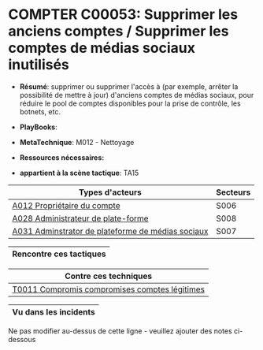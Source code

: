 # COMPTER C00053: Supprimer les anciens comptes / Supprimer les comptes de médias sociaux inutilisés

* **Résumé**: supprimer ou supprimer l'accès à (par exemple, arrêter la possibilité de mettre à jour) d'anciens comptes de médias sociaux, pour réduire le pool de comptes disponibles pour la prise de contrôle, les botnets, etc.

* **PlayBooks**:

* **MetaTechnique**: M012 - Nettoyage

* **Ressources nécessaires:**

* **appartient à la scène tactique**: TA15


|Types d'acteurs |Secteurs |
|----------- |------- |
|[A012 Propriétaire du compte](../../generated_pages/actortypes/A012.md) |S006 |
|[A028 Administrateur de plate-forme](../../generated_pages/actortypes/A028.md) |S008 |
|[A031 Adminstrator de plateforme de médias sociaux](../../generated_pages/actortypes/A031.md) |S007 |



|Rencontre ces tactiques |
|---------------------- |



|Contre ces techniques |
|------------------------- |
|[T0011 Compromis compromises comptes légitimes](../../generated_pages/techniques/T0011.md) |



|Vu dans les incidents |
|----------------- |


Ne pas modifier au-dessus de cette ligne - veuillez ajouter des notes ci-dessous